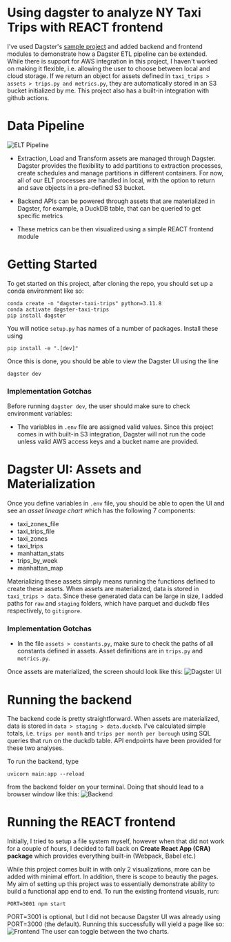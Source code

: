 # Using dagster to analyze NY Taxi Trips with REACT frontend
I've used Dagster's [sample project](https://github.com/dagster-io/project-dagster-university) and added backend and frontend modules to demonstrate how a Dagster ETL pipeline can be extended. 
While there is support for AWS integration in this project, I haven't worked on making it flexible, i.e. allowing the user to choose between local and cloud storage. If we return an object for assets defined in `taxi_trips > assets > trips.py and metrics.py`, they are automatically stored in an S3 bucket initialized by me. 
This project also has a built-in integration with github actions.

# Data Pipeline
![ELT Pipeline](/Users/eshan23/taxi-trips-dagster/images/ELT_Dagster.jpg)
* Extraction, Load and Transform assets are managed through Dagster. Dagster provides the flexibility to add partitions to extraction processes, create schedules and manage partitions in different containers. For now, all of our ELT processes are handled in local, with the option to return and save objects in a pre-defined S3 bucket. 

* Backend APIs can be powered through assets that are materialized in Dagster, for example, a DuckDB table, that can be queried to get specific metrics

* These metrics can be then visualized using a simple REACT frontend module

# Getting Started 
To get started on this project, after cloning the repo, you should set up a conda environment like so:
```
conda create -n "dagster-taxi-trips" python=3.11.8
conda activate dagster-taxi-trips
pip install dagster 
```
You will notice `setup.py` has names of a number of packages. Install these using
```
pip install -e ".[dev]"
```

Once this is done, you should be able to view the Dagster UI using the line
```
dagster dev
```

### Implementation Gotchas
Before running `dagster dev`, the user should make sure to check environment variables:
* The variables in `.env` file are assigned valid values. Since this project comes in with built-in S3 integration, Dagster will not run the code unless valid AWS access keys and a bucket name are provided. 

# Dagster UI: Assets and Materialization
Once you define variables in `.env` file, you should be able to open the UI and see an _asset lineage chart_ which has the following 7 components:
- taxi_zones_file
- taxi_trips_file
- taxi_zones
- taxi_trips
- manhattan_stats
- trips_by_week
- manhattan_map

Materializing these assets simply means running the functions defined to create these assets. When assets are materialized, data is stored in `taxi_trips > data`. Since these generated data can be large in size, I added paths for `raw` and `staging` folders, which have parquet and duckdb files respectively, to `gitignore`. 

### Implementation Gotchas
* In the file `assets > constants.py`, make sure to check the paths of all constants defined in assets. Asset definitions are in `trips.py` and `metrics.py`. 

Once assets are materialized, the screen should look like this:
![Dagster UI](/Users/eshan23/taxi-trips-dagster/taxi_trips/images/dagster_UI.png)


# Running the backend
The backend code is pretty straightforward. When assets are materialized, data is stored in `data > staging > data.duckdb`. I've calculated simple totals, i.e. `trips per month` and `trips per month per borough` using SQL queries that run on the duckdb table. API endpoints have been provided for these two analyses. 

To run the backend, type
```
uvicorn main:app --reload
```
from the backend folder on your terminal. Doing that should lead to a browser window like this:
![Backend](/Users/eshan23/taxi-trips-dagster/taxi_trips/images/backend.png)

# Running the REACT frontend
Initially, I tried to setup a file system myself, however when that did not work for a couple of hours, I decided to fall back on **Create React App (CRA) package** which provides everything built-in (Webpack, Babel etc.)

While this project comes built in with only 2 visualizations, more can be added with minimal effort. In addition, there is scope to beautiy the pages. My aim of setting up this project was to essentially demonstrate ability to build a functional app end to end. To run the existing frontend visuals, run:
```
PORT=3001 npm start
```
PORT=3001 is optional, but I did not because Dagster UI was already using PORT=3000 (the default). Running this successfully will yield a page like so:
![Frontend](/Users/eshan23/taxi-trips-dagster/taxi_trips/images/frontend.png)
The user can toggle between the two charts. 
